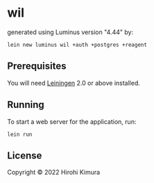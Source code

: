 # wil

generated using Luminus version "4.44" by:

    lein new luminus wil +auth +postgres +reagent

## Prerequisites

You will need [Leiningen][1] 2.0 or above installed.

[1]: https://github.com/technomancy/leiningen

## Running

To start a web server for the application, run:

    lein run

## License

Copyright © 2022 Hirohi Kimura
